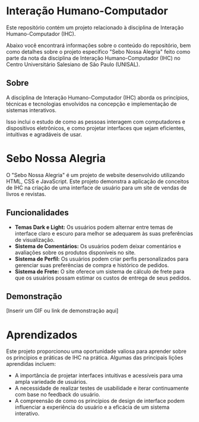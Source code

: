 # Interação Humano-Computador

Este repositório contém um projeto relacionado à disciplina de Interação Humano-Computador (IHC). 

Abaixo você encontrará informações sobre o conteúdo do repositório, bem como detalhes sobre o projeto específico "Sebo Nossa Alegria" feito como parte da nota da disciplina de Interação Humano-Computador (IHC) no Centro Universitário Salesiano de São Paulo (UNISAL).

## Sobre

A disciplina de Interação Humano-Computador (IHC) aborda os princípios, técnicas e tecnologias envolvidos na concepção e implementação de sistemas interativos. 

Isso inclui o estudo de como as pessoas interagem com computadores e dispositivos eletrônicos, e como projetar interfaces que sejam eficientes, intuitivas e agradáveis de usar.

# Sebo Nossa Alegria

O "Sebo Nossa Alegria" é um projeto de website desenvolvido utilizando HTML, CSS e JavaScript. Este projeto demonstra a aplicação de conceitos de IHC na criação de uma interface de usuário para um site de vendas de livros e revistas.

## Funcionalidades

- **Temas Dark e Light:** Os usuários podem alternar entre temas de interface claro e escuro para melhor se adequarem às suas preferências de visualização.
- **Sistema de Comentários:** Os usuários podem deixar comentários e avaliações sobre os produtos disponíveis no site.
- **Sistema de Perfil:** Os usuários podem criar perfis personalizados para gerenciar suas preferências de compra e histórico de pedidos.
- **Sistema de Frete:** O site oferece um sistema de cálculo de frete para que os usuários possam estimar os custos de entrega de seus pedidos.

## Demonstração

[Inserir um GIF ou link de demonstração aqui]

# Aprendizados

Este projeto proporcionou uma oportunidade valiosa para aprender sobre os princípios e práticas de IHC na prática. Algumas das principais lições aprendidas incluem:
- A importância de projetar interfaces intuitivas e acessíveis para uma ampla variedade de usuários.
- A necessidade de realizar testes de usabilidade e iterar continuamente com base no feedback do usuário.
- A compreensão de como os princípios de design de interface podem influenciar a experiência do usuário e a eficácia de um sistema interativo.
